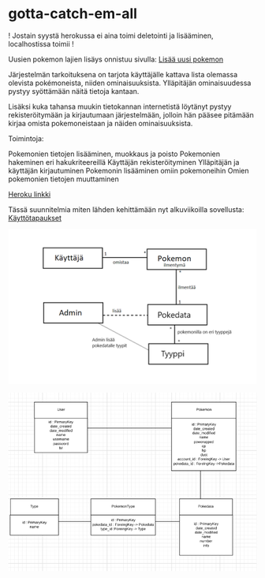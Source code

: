 # gotta-catch-em-all

! Jostain syystä herokussa ei aina toimi deletointi ja lisääminen, localhostissa toimii !

Uusien pokemon lajien lisäys onnistuu sivulla: [Lisää uusi pokemon](https://pogowiki.herokuapp.com/pokedatas/new/) 

Järjestelmän tarkoituksena on tarjota käyttäjälle kattava lista olemassa olevista pokémoneista, niiden ominaisuuksista. Ylläpitäjän ominaisuudessa pystyy syöttämään näitä tietoja kantaan.

Lisäksi kuka tahansa muukin tietokannan internetistä löytänyt pystyy rekisteröitymään ja kirjautumaan järjestelmään, jolloin hän pääsee pitämään kirjaa omista pokemoneistaan ja näiden ominaisuuksista.

Toimintoja:

Pokemonien tietojen lisääminen, muokkaus ja poisto
Pokemonien hakeminen eri hakukriteereillä
Käyttäjän rekisteröityminen
Ylläpitäjän ja käyttäjän kirjautuminen
Pokemonin lisääminen omiin pokemoneihin
Omien pokemonien tietojen muuttaminen

[Heroku linkki](https://pogowiki.herokuapp.com/ "pogowiki")


Tässä suunnitelmia miten lähden kehittämään nyt alkuviikoilla sovellusta:<br/>
[Käyttötapaukset](https://github.com/minkamanki/gotta-catch-em-all/blob/master/documentation/userStoryt.txt "Käyttötapaukset")

![luokkakaavio](https://github.com/minkamanki/gotta-catch-em-all/blob/master/documentation/AlkuviikkojenLuokkakaavio.png)

![tietokantakaavio](https://github.com/minkamanki/gotta-catch-em-all/blob/master/documentation/Loppuviikkojentietokantakaavio.png)

